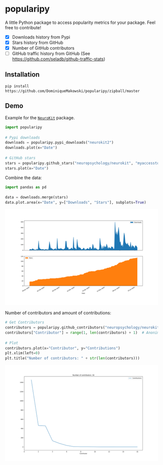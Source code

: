 # popularipy
A little Python package to access popularity metrics for your package. Feel free to contribute!

- [x] Downloads history from Pypi
- [x] Stars history from GitHub
- [x] Number of GitHub contributors
- [ ] GitHub traffic history from GitHub (See https://github.com/seladb/github-traffic-stats)

## Installation

```
pip install https://github.com/DominiqueMakowski/popularipy/zipball/master
```

## Demo

Example for the [`NeuroKit`](https://github.com/neuropsychology/NeuroKit) package.
```python
import popularipy

# Pypi downloads
downloads = popularipy.pypi_downloads("neurokit2")
downloads.plot(x="Date")

# GitHub stars
stars = popularipy.github_stars("neuropsychology/neurokit", "myaccesstoken")
stars.plot(x="Date")
```

Combine the data:

```python
import pandas as pd

data = downloads.merge(stars)
data.plot.area(x="Date", y=["Downloads", "Stars"], subplots=True)
```

![](demo.png)


Number of contributors and amount of contributions:

```python
# Get Contributors
contributors = popularipy.github_contributors("neuropsychology/neurokit", myaccesstoken)
contributors["Contributor"] = range(1, len(contributors) + 1)  # Anonimize contributors

# Plot
contributors.plot(x="Contributor", y="Contributions")
plt.xlim(left=0)
plt.title("Number of contributors: " + str(len(contributors)))
```

![](demo2.png)